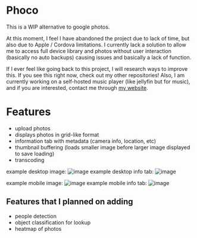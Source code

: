 # Phoco

This is a WIP alternative to google photos.

At this moment, I feel I have abandoned the project due to lack of time, but also due to Apple / Cordova limitations. I currently lack a solution to allow me to access full device library and photos without user interaction (basically no auto backups) causing issues and basically a lack of function.

If I ever feel like going back to this project, I will research ways to improve this.
If you see this right now, check out my other repositories! Also, I am currently working on a self-hosted music player (like jellyfin but for music), and if you are interested, contact me through [my website](https://elijahb.xyz).

# Features

- upload photos
- displays photos in grid-like format
- information tab with metadata (camera info, location, etc)
- thumbnail buffering (loads smaller image before larger image displayed to save loading)
- transcoding

example desktop image: ![image](https://github.com/user-attachments/assets/a6b1cd0f-408f-4f97-ba79-8b9197e3565b)
example desktop info tab: ![image](https://github.com/user-attachments/assets/6db54669-19a5-4293-bc34-8727cab9e89e)

example mobile image: ![image](https://github.com/user-attachments/assets/13680290-c259-4645-b618-6e462c07f453)
example mobile info tab: ![image](https://github.com/user-attachments/assets/73c357af-1ccc-430f-94f5-f98722223456)


## Features that I planned on adding
- people detection
- object classification for lookup
- heatmap of photos
